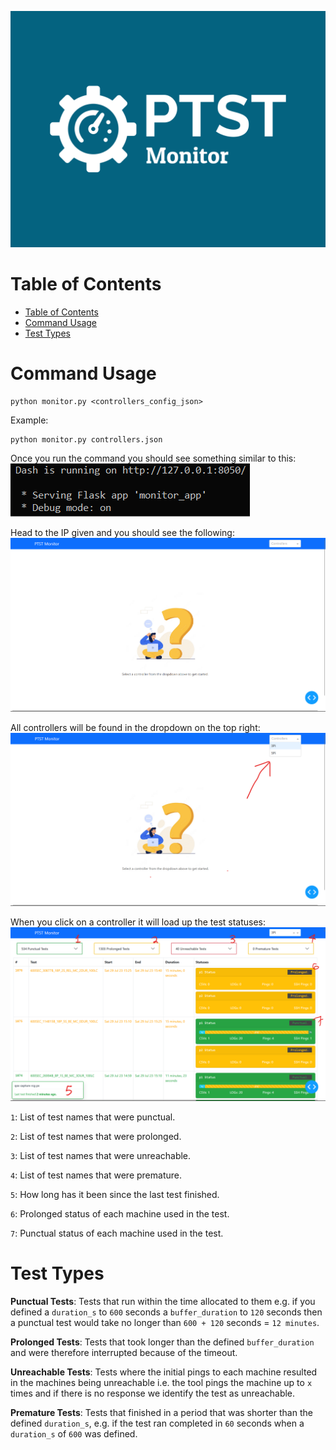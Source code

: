 ![PTST Monitor Logo](./../images/ptst_monitor_logo.png)

# Table of Contents
- [Table of Contents](#table-of-contents)
- [Command Usage](#command-usage)
- [Test Types](#test-types)

# Command Usage
```shell
python monitor.py <controllers_config_json>
```
Example:
```shell
python monitor.py controllers.json
```

Once you run the command you should see something similar to this:
![Command Output](./../images/monitor_execution_output.png)

Head to the IP given and you should see the following:
![PTST Monitor Homepage](./../images/ptst_monitor_home_screen.png)

All controllers will be found in the dropdown on the top right:
![Controllers Dropdown](./../images/controller_dropdown_ptst_monitor.png)

When you click on a controller it will load up the test statuses:
![Test Statuses Screen](../images/ptst_monitor_test_statuses.png)

`1`: List of test names that were punctual.

`2`: List of test names that were prolonged.

`3`: List of test names that were unreachable.

`4`: List of test names that were premature.

`5`: How long has it been since the last test finished.

`6`: Prolonged status of each machine used in the test.

`7`: Punctual status of each machine used in the test.

# Test Types

**Punctual Tests**: Tests that run within the time allocated to them e.g. if you defined a `duration_s` to `600` seconds a `buffer_duration` to `120` seconds then a punctual test would take no longer than `600 + 120` seconds = `12 minutes`.

**Prolonged Tests**: Tests that took longer than the defined `buffer_duration` and were therefore interrupted because of the timeout.

**Unreachable Tests**: Tests where the initial pings to each machine resulted in the machines being unreachable i.e. the tool pings the machine up to `x` times and if there is no response we identify the test as unreachable.

**Premature Tests**: Tests that finished in a period that was shorter than the defined `duration_s`, e.g. if the test ran completed in `60` seconds when a `duration_s` of `600` was defined.